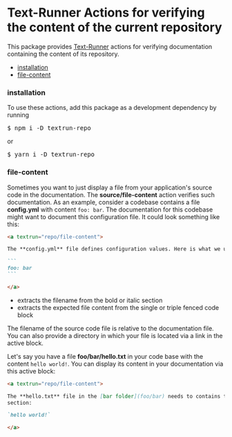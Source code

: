 # Text-Runner Actions for verifying the content of the current repository

This package provides [Text-Runner](https://github.com/kevgo/text-runner)
actions for verifying documentation containing the content of its repository.

- [installation](#installation)
- [file-content](#file-content)

### installation

To use these actions, add this package as a development dependency by running

<pre textrun="npm/install">
$ npm i -D textrun-repo
</pre>

or

<pre textrun="npm/install">
$ yarn i -D textrun-repo
</pre>

### file-content

Sometimes you want to just display a file from your application's source code in
the documentation. The <b textrun="action/name-full">source/file-content</b>
action verifies such documentation. As an example, consider a codebase contains
a file <a textrun="workspace/create-file">**config.yml** with content
`foo: bar`</a>. The documentation for this codebase might want to document this
configuration file. It could look something like this:

<a textrun="run-in-textrunner">

````md
<a textrun="repo/file-content">

The **config.yml** file defines configuration values. Here is what we use:

```
foo: bar
```

</a>
````

</a>

- extracts the filename from the bold or italic section
- extracts the expected file content from the single or triple fenced code block

The filename of the source code file is relative to the documentation file. You
can also provide a directory in which your file is located via a link in the
active block.

<a textrun="workspace/create-file"> Let's say you have a file
**foo/bar/hello.txt** in your code base with the content `hello world!`. </a>
You can display its content in your documentation via this active block:

<a textrun="run-in-textrunner">

```markdown
<a textrun="repo/file-content">

The **hello.txt** file in the [bar folder](foo/bar) needs to contains this
section:

`hello world!`

</a>
```

</a>

